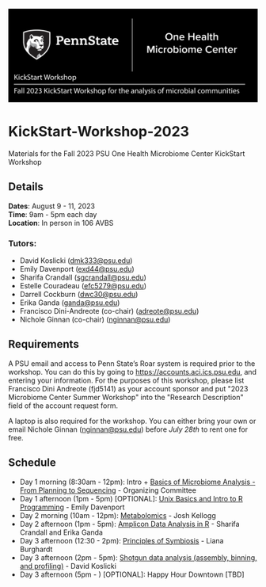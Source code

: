 ![IntroImage](images/IntroImage.jpg)
# KickStart-Workshop-2023
Materials for the Fall 2023 PSU One Health Microbiome Center KickStart Workshop

## Details
**Dates**: August 9 - 11, 2023  
**Time**: 9am - 5pm each day  
**Location**: In person in 106 AVBS

### Tutors:
- David Koslicki	(dmk333@psu.edu)
- Emily Davenport	(exd44@psu.edu)  
- Sharifa Crandall	(sgcrandall@psu.edu)  
- Estelle Couradeau	(efc5279@psu.edu) 
- Darrell Cockburn	(dwc30@psu.edu)  
- Erika Ganda		(ganda@psu.edu)
- Francisco Dini-Andreote (co-chair)	(adreote@psu.edu)
- Nichole Ginnan (co-chair)	(nginnan@psu.edu)

## Requirements
A PSU email and access to Penn State’s Roar system is required prior to the workshop. You can do this by going to https://accounts.aci.ics.psu.edu, and entering your information.  For the purposes of this workshop, please list Francisco Dini Andreote (fjd5141) as your account sponsor and put "2023 Microbiome Center Summer Workshop" into the "Research Description" field of the account request form. 

A laptop is also required for the workshop. You can either bring your own or email Nichole Ginnan (nginnan@psu.edu) before _July 28th_ to rent one for free. 

## Schedule
- Day 1 morning (8:30am - 12pm): Intro + [Basics of Microbiome Analysis - From Planning to Sequencing](/Day1-MicrobiomeAnalysisBasics) - Organizing Committee
- Day 1 afternoon (1pm - 5pm) [OPTIONAL]: [Unix Basics and Intro to R Programming](/Day1-UnixBasics) - Emily Davenport  
- Day 2 morning (10am - 12pm): [Metabolomics](/Day2-Metabolomics) - Josh Kellogg
- Day 2 afternoon (1pm - 5pm): [Amplicon Data Analysis in R](/Day2-AmpliconR) - Sharifa Crandall and Erika Ganda
- Day 3 afternoon (12:30 - 2pm): [Principles of Symbiosis](/Day3-Symbiosis) - Liana Burghardt
- Day 3 afternoon (2pm - 5pm): [Shotgun data analysis (assembly, binning, and profiling)](Day3-Shotgun/README.md) - David Koslicki
- Day 3 afternoon (5pm - ) [OPTIONAL]: Happy Hour Downtown [TBD]
